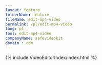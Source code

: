 ```yaml
---
layout: feature
folderName: feature
fileName: edit-mp4-video
permalink: /pl/edit-mp4-video
lang: pl
tool: edit-mp4-video
companyName: safevideokit
domain : com
---
```


{% include VideoEditorIndex/index.html %}

   